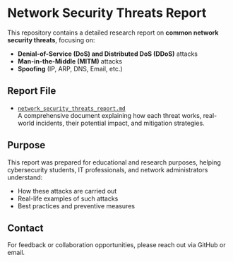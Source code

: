 # Network Security Threats Report

This repository contains a detailed research report on **common network security threats**, focusing on:

- **Denial-of-Service (DoS) and Distributed DoS (DDoS)** attacks  
- **Man-in-the-Middle (MITM)** attacks  
- **Spoofing** (IP, ARP, DNS, Email, etc.)

##  Report File
- [`network_security_threats_report.md`](network_security_threats_report.md)  
  A comprehensive document explaining how each threat works, real-world incidents, their potential impact, and mitigation strategies.

##  Purpose
This report was prepared for educational and research purposes, helping cybersecurity students, IT professionals, and network administrators understand:
- How these attacks are carried out  
- Real-life examples of such attacks  
- Best practices and preventive measures

##  Contact
For feedback or collaboration opportunities, please reach out via GitHub or email.
